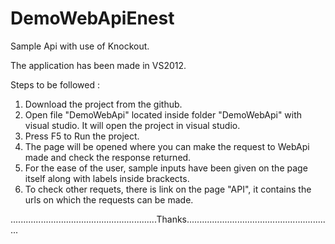 DemoWebApiEnest
===============

Sample Api with use of Knockout.

The application has been made in VS2012.

Steps to be followed :
1. Download the project from the github.
2. Open file "DemoWebApi" located inside folder "DemoWebApi" with visual studio. It will open the project in visual studio.
3. Press F5 to Run the project.
4. The page will be opened where you can make the request to WebApi made and check the response returned.
5. For the ease of the user, sample inputs have been given on the page itself along with labels inside brackects.
6. To check other requets, there is link on the page "API", it contains the urls on which the requests can be made.

..........................................................Thanks..........................................................

